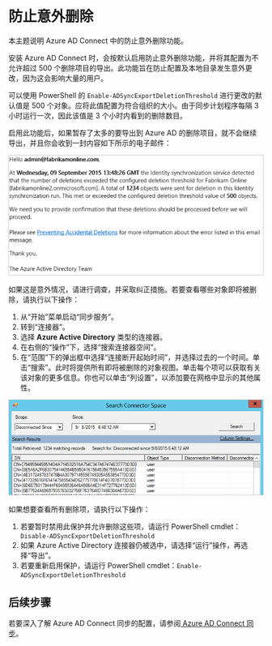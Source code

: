 <properties
   pageTitle="Azure AD Connect 同步：防止意外删除 | Azure"
   description="本主题说明 Azure AD Connect 中的防止意外删除功能。"
   services="active-directory"
   documentationCenter=""
   authors="AndKjell"
   manager="msStevenPo"
   editor=""/>

<tags
   ms.service="active-directory"
   ms.date="09/09/2015"
   wacn.date="01/29/2016"/>

# 防止意外删除
本主题说明 Azure AD Connect 中的防止意外删除功能。

安装 Azure AD Connect 时，会按默认启用防止意外删除功能，并将其配置为不允许超过 500 个删除项目的导出。此功能旨在防止配置及本地目录发生意外更改，因为这会影响大量的用户。

可以使用 PowerShell 的 `Enable-ADSyncExportDeletionThreshold` 进行更改的默认值是 500 个对象。应将此值配置为符合组织的大小。由于同步计划程序每隔 3 小时运行一次，因此该值是 3 个小时内看到的删除数目。

启用此功能后，如果暂存了太多的要导出到 Azure AD 的删除项目，就不会继续导出，并且你会收到一封内容如下所示的电子邮件：

![意外删除电子邮件](./media/active-directory-aadconnectsync-feature-prevent-accidental-deletes/email.png)

如果这是意外情况，请进行调查，并采取纠正措施。若要查看哪些对象即将被删除，请执行以下操作：

1. 从“开始”菜单启动“同步服务”。
2. 转到“连接器”。
3. 选择 **Azure Active Directory** 类型的连接器。
4. 在右侧的“操作”下，选择“搜索连接器空间”。
5. 在“范围”下的弹出框中选择“连接断开起始时间”，并选择过去的一个时间。单击“搜索”。此时将提供所有即将被删除的对象视图。单击每个项可以获取有关该对象的更多信息。你也可以单击“列设置”，以添加要在网格中显示的其他属性。

![搜索连接器空间](./media/active-directory-aadconnectsync-feature-prevent-accidental-deletes/searchcs.png)

如果想要查看所有删除项，请执行以下操作：

1. 若要暂时禁用此保护并允许删除这些项，请运行 PowerShell cmdlet：`Disable-ADSyncExportDeletionThreshold`
2. 如果 Azure Active Directory 连接器仍被选中，请选择“运行”操作，再选择“导出”。
3. 若要重新启用保护，请运行 PowerShell cmdlet：`Enable-ADSyncExportDeletionThreshold`

## 后续步骤

若要深入了解 Azure AD Connect 同步的配置，请参阅[ Azure AD Connect 同步](/documentation/articles/active-directory-aadconnectsync-whatis)。

<!---HONumber=74-->